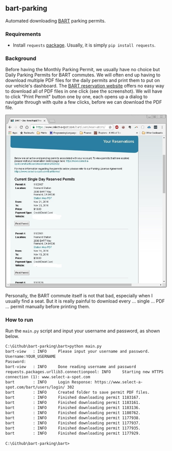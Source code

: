 ## bart-parking
Automated downloading [BART](https://www.bart.gov/) parking permits.

### Requirements

* Install `requests` [package](http://docs.python-requests.org/en/master/user/install). Usually, it is simply `pip install requests`.

### Background

Before having the Monthly Parking Permit, we usually have no choice but Daily Parking Permits for BART commutes.
We will often end up having to download multiple PDF files for the daily permits and print them to put on our vehicle's dashboard.
The [BART reservation website](https://www.select-a-spot.com/bart/) offers no easy way to download all of PDF files in one click (see the screenshot).
We will have to click "Print Permit" button one by one, each opens up a dialog to navigate through with quite a few clicks, before we can download the PDF file.

![BART Screenshot](BART.jpg?raw=true "Screenshot")

Personally, the BART commute itself is not that bad, especially when I usually find a seat. 
But it is really painful to download every ... single ... PDF ... permit manually before printing them.

### How to run

Run the `main.py` script and input your username and password, as shown below.

```
C:\Github\bart-parking\bart>python main.py
bart-view   : INFO     Please input your username and password.
Username:YOUR_USERNAME
Password:
bart-view   : INFO     Done reading username and password
requests.packages.urllib3.connectionpool: INFO     Starting new HTTPS connection (1): www.select-a-spot.com
bart        : INFO     Login Response: https://www.select-a-spot.com/bart/users/login/ 302
bart        : INFO     Created folder to save permit PDF files.
bart        : INFO     Finished downloading permit 1183167.
bart        : INFO     Finished downloading permit 1183161.
bart        : INFO     Finished downloading permit 1183136.
bart        : INFO     Finished downloading permit 1180762.
bart        : INFO     Finished downloading permit 1177938.
bart        : INFO     Finished downloading permit 1177937.
bart        : INFO     Finished downloading permit 1177935.
bart        : INFO     Finished downloading permit 1177929.

C:\Github\bart-parking\bart>
```
